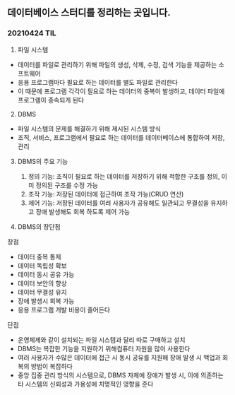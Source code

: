 ## 데이터베이스 스터디를 정리하는 곳입니다.

### 20210424 TIL
01. 파일 시스템
 - 데이터를 파일로 관리하기 위해 파일의 생성, 삭제, 수정, 검색 기능을 제공하는 소프트웨어
 - 응용 프로그램마다 필요로 하는 데이터를 별도 파일로 관리한다
 - 이 때문에 프로그램 각각이 필요로 하는 데이터의 중복이 발생하고, 데이터 파일에 프로그램이 종속되게 된다

02. DBMS
 - 파일 시스템의 문제를 해결하기 위해 제시된 시스템 방식
 - 조직, 서비스, 프로그램에서 필요로 하는 데이터를 데이터베이스에 통합하여 저장, 관리

03. DBMS의 주요 기능
    1) 정의 기능: 조직이 필요로 하는 데이터를 저장하기 위해 적합한 구조를 정의, 이미 정의된 구조를 수정 가능
    2) 조작 기능: 저장된 데이터에 접근하여 조작 가능(CRUD 연산)
    3) 제어 기능: 저장된 데이터를 여러 사용자가 공유해도 일관되고 무결성을 유지하고 장애 발생해도 회복 하도록 제어 가능

04. DBMS의 장단점

  장점
   - 데이터 중복 통제
   - 데이터 독립성 확보
   - 데이터 동시 공유 가능
   - 데이터 보안의 향상
   - 데이터 무결성 유지
   - 장애 발생시 회복 가능
   - 응용 프로그램 개발 비용이 줄어든다
  
  단점
   - 운영체제와 같이 설치되는 파일 시스템과 달리 따로 구매하고 설치
   - DBMS는 복잡한 기능을 지원하기 위해컴퓨터 자원을 많이 사용한다
   - 여러 사용자가 수많은 데이터에 접근 시 동시 공유를 지원해 장애 발생 시 백업과 회복의 방법이 복잡하다
   - 중앙 집중 관리 방식의 시스템으로, DBMS 자체에 장애가 발생 시, 이에 의존하는 타 시스템의 신뢰성과 가용성에 치명적인 영향을 준다
